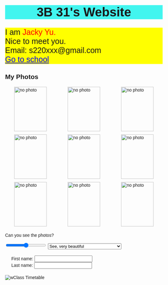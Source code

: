 
<html lang="en">

<head>
    <title>3B 31's Website</title>
    <style>
        body {
            font-family: Arial, sans-serif;
            text-align: left; /* Align all text to the left */
            margin: 0; /* Remove default margin */
        }
        .header {
            text-align: center; /* Center the header */
        }
        .photo-grid {
            display: grid;
            grid-template-columns: repeat(3, 1fr); /* 3 columns */
            gap: 10px; /* Space between images */
            justify-items: center; /* Center images in their grid cells */
            margin: 20px auto; /* Center grid in the page */
        }
        .input-container {
            margin: 20px; /* Add some margin */
            max-width: 400px; /* Set a maximum width for the input container */
        }
    </style>
</head>

<body>

<h1 class="header" style="background-color: #42f5ef; font-size: 40px;">3B 31's Website</h1>

<p style="font-size: 25px; background-color: Yellow;">
    I am <span style="color: red;">Jacky Yu.</span><br>
    Nice to meet you.<br>Email: s220xxx@gmail.com<br>
    <a href="https://www.example.com" style="color: blue; text-decoration: underline;">Go to school</a>
</p>

<h2>My Photos</h2>
<div class="photo-grid">
    <img src="photo1.jpg" alt="no photo" width="104" height="142">
    <img src="photo2.jpg" alt="no photo" width="104" height="142">
    <img src="photo3.jpg" alt="no photo" width="104" height="142">
    <img src="photo4.jpg" alt="no photo" width="104" height="142">
    <img src="photo5.jpg" alt="no photo" width="104" height="142">
    <img src="photo6.jpg" alt="no photo" width="104" height="142">
    <img src="photo7.jpg" alt="no photo" width="104" height="142">
    <img src="photo8.jpg" alt="no photo" width="104" height="142">
    <img src="photo9.jpg" alt="no photo" width="104" height="142">
</div>

<p>Can you see the photos?</p>
<input type="range"> 
<select>
    <option>See, very beautiful</option>
    <option>No! You even do not put the photo!?</option>
</select>

<div class="input-container">
    <label>First name: <input type="text"></label><br>
    <label>Last name: <input type="text"></label>
</div>

<img src="w" alt="wClass Timetable" style="display: block; margin: 20px auto; max-width: 100%; height: auto;">

</body>
</html>
